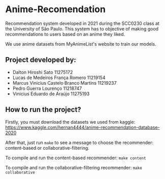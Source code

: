 # Anime-Recomendation

Recommendation system developed in 2021 during the SCC0230 class at the University of São Paulo. This system has to objective of making good recommendations to users based on an anime they liked. 

We use anime datasets from MyAnimeList's website to train our models.

## Project developed by:
- Dalton Hiroshi Sato                       11275172
- Lucas de Medeiros França Romero           11219154
- Marcus Vinicius Castelo Branco Martins	11219237
- Pedro Guerra Lourenço                     11218747
- Vinicius Eduardo de Araújo                11275193

## How to run the project?

Firstly, you must download the datasets we used from kaggle: https://www.kaggle.com/hernan4444/anime-recommendation-database-2020

After that, just run `make` to see a message to choose the recommender: content-based or collaborative-filtering.

To compile and run the content-based recommender: `make content`

To compile and run the collaborative-filtering recommender: `make collaborative`

